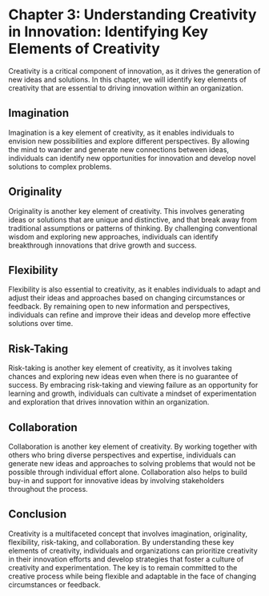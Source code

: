 Chapter 3: Understanding Creativity in Innovation: Identifying Key Elements of Creativity
=========================================================================================

Creativity is a critical component of innovation, as it drives the generation of new ideas and solutions. In this chapter, we will identify key elements of creativity that are essential to driving innovation within an organization.

Imagination
-----------

Imagination is a key element of creativity, as it enables individuals to envision new possibilities and explore different perspectives. By allowing the mind to wander and generate new connections between ideas, individuals can identify new opportunities for innovation and develop novel solutions to complex problems.

Originality
-----------

Originality is another key element of creativity. This involves generating ideas or solutions that are unique and distinctive, and that break away from traditional assumptions or patterns of thinking. By challenging conventional wisdom and exploring new approaches, individuals can identify breakthrough innovations that drive growth and success.

Flexibility
-----------

Flexibility is also essential to creativity, as it enables individuals to adapt and adjust their ideas and approaches based on changing circumstances or feedback. By remaining open to new information and perspectives, individuals can refine and improve their ideas and develop more effective solutions over time.

Risk-Taking
-----------

Risk-taking is another key element of creativity, as it involves taking chances and exploring new ideas even when there is no guarantee of success. By embracing risk-taking and viewing failure as an opportunity for learning and growth, individuals can cultivate a mindset of experimentation and exploration that drives innovation within an organization.

Collaboration
-------------

Collaboration is another key element of creativity. By working together with others who bring diverse perspectives and expertise, individuals can generate new ideas and approaches to solving problems that would not be possible through individual effort alone. Collaboration also helps to build buy-in and support for innovative ideas by involving stakeholders throughout the process.

Conclusion
----------

Creativity is a multifaceted concept that involves imagination, originality, flexibility, risk-taking, and collaboration. By understanding these key elements of creativity, individuals and organizations can prioritize creativity in their innovation efforts and develop strategies that foster a culture of creativity and experimentation. The key is to remain committed to the creative process while being flexible and adaptable in the face of changing circumstances or feedback.
